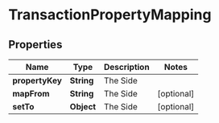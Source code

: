 
# TransactionPropertyMapping

## Properties
Name | Type | Description | Notes
------------ | ------------- | ------------- | -------------
**propertyKey** | **String** | The Side | 
**mapFrom** | **String** | The Side |  [optional]
**setTo** | **Object** | The Side |  [optional]



